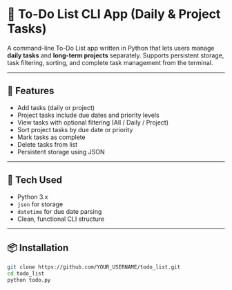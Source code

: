 # 📝 To-Do List CLI App (Daily & Project Tasks)

A command-line To-Do List app written in Python that lets users manage **daily tasks** and **long-term projects** separately. Supports persistent storage, task filtering, sorting, and complete task management from the terminal.

---

## 🚀 Features

- Add tasks (daily or project)
- Project tasks include due dates and priority levels
- View tasks with optional filtering (All / Daily / Project)
- Sort project tasks by due date or priority
- Mark tasks as complete
- Delete tasks from list
- Persistent storage using JSON

---

## 🧰 Tech Used

- Python 3.x
- `json` for storage
- `datetime` for due date parsing
- Clean, functional CLI structure

---

## 📦 Installation

```bash
git clone https://github.com/YOUR_USERNAME/todo_list.git
cd todo_list
python todo.py
